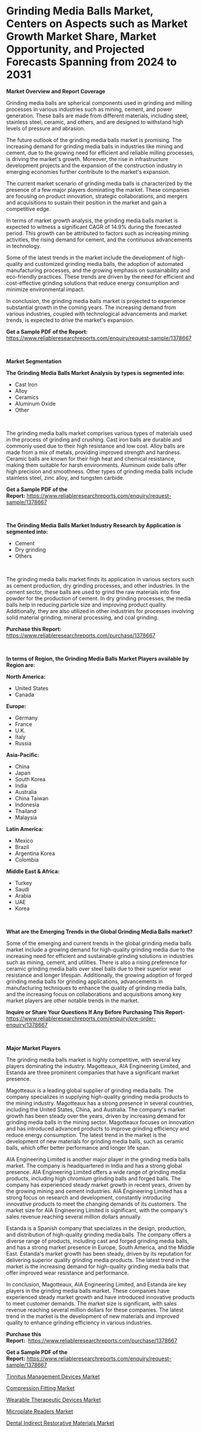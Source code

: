 <p><h1>Grinding Media Balls Market, Centers on Aspects such as Market Growth Market Share, Market Opportunity, and Projected Forecasts Spanning from 2024 to 2031</h1></p><p><strong>Market Overview and Report Coverage</strong></p>
<p><p>Grinding media balls are spherical components used in grinding and milling processes in various industries such as mining, cement, and power generation. These balls are made from different materials, including steel, stainless steel, ceramic, and others, and are designed to withstand high levels of pressure and abrasion.</p><p>The future outlook of the grinding media balls market is promising. The increasing demand for grinding media balls in industries like mining and cement, due to the growing need for efficient and reliable milling processes, is driving the market's growth. Moreover, the rise in infrastructure development projects and the expansion of the construction industry in emerging economies further contribute to the market's expansion.</p><p>The current market scenario of grinding media balls is characterized by the presence of a few major players dominating the market. These companies are focusing on product innovation, strategic collaborations, and mergers and acquisitions to sustain their position in the market and gain a competitive edge.</p><p>In terms of market growth analysis, the grinding media balls market is expected to witness a significant CAGR of 14.9% during the forecasted period. This growth can be attributed to factors such as increasing mining activities, the rising demand for cement, and the continuous advancements in technology.</p><p>Some of the latest trends in the market include the development of high-quality and customized grinding media balls, the adoption of automated manufacturing processes, and the growing emphasis on sustainability and eco-friendly practices. These trends are driven by the need for efficient and cost-effective grinding solutions that reduce energy consumption and minimize environmental impact.</p><p>In conclusion, the grinding media balls market is projected to experience substantial growth in the coming years. The increasing demand from various industries, coupled with technological advancements and market trends, is expected to drive the market's expansion.</p></p>
<p><strong>Get a Sample PDF of the Report:</strong> <a href="https://www.reliableresearchreports.com/enquiry/request-sample/1378667">https://www.reliableresearchreports.com/enquiry/request-sample/1378667</a></p>
<p>&nbsp;</p>
<p><strong>Market Segmentation</strong></p>
<p><strong>The Grinding Media Balls Market Analysis by types is segmented into:</strong></p>
<p><ul><li>Cast Iron</li><li>Alloy</li><li>Ceramics</li><li>Aluminum Oxide</li><li>Other</li></ul></p>
<p>&nbsp;</p>
<p><p>The grinding media balls market comprises various types of materials used in the process of grinding and crushing. Cast iron balls are durable and commonly used due to their high resistance and low cost. Alloy balls are made from a mix of metals, providing improved strength and hardness. Ceramic balls are known for their high heat and chemical resistance, making them suitable for harsh environments. Aluminum oxide balls offer high precision and smoothness. Other types of grinding media balls include stainless steel, zinc alloy, and tungsten carbide.</p></p>
<p><strong>Get a Sample PDF of the Report:</strong>&nbsp;<a href="https://www.reliableresearchreports.com/enquiry/request-sample/1378667">https://www.reliableresearchreports.com/enquiry/request-sample/1378667</a></p>
<p>&nbsp;</p>
<p><strong>The Grinding Media Balls Market Industry Research by Application is segmented into:</strong></p>
<p><ul><li>Cement</li><li>Dry grinding</li><li>Others</li></ul></p>
<p>&nbsp;</p>
<p><p>The grinding media balls market finds its application in various sectors such as cement production, dry grinding processes, and other industries. In the cement sector, these balls are used to grind the raw materials into fine powder for the production of cement. In dry grinding processes, the media balls help in reducing particle size and improving product quality. Additionally, they are also utilized in other industries for processes involving solid material grinding, mineral processing, and coal grinding.</p></p>
<p><strong>Purchase this Report:</strong>&nbsp; <a href="https://www.reliableresearchreports.com/purchase/1378667">https://www.reliableresearchreports.com/purchase/1378667</a></p>
<p>&nbsp;</p>
<p><strong>In terms of Region, the Grinding Media Balls Market Players available by Region are:</strong></p>
<p>
    <p> <strong> North America: </strong>
        <ul>
            <li>United States</li>
            <li>Canada</li>
        </ul>
        </p> 
    <p> <strong> Europe: </strong>
        <ul>
            <li>Germany</li>
            <li>France</li>
            <li>U.K.</li>
            <li>Italy</li>
            <li>Russia</li>
        </ul>
        </p> 
    <p> <strong> Asia-Pacific: </strong>
        <ul>
            <li>China</li>
            <li>Japan</li>
            <li>South Korea</li>
            <li>India</li>
            <li>Australia</li>
            <li>China Taiwan</li>
            <li>Indonesia</li>
            <li>Thailand</li>
            <li>Malaysia</li>
        </ul>
        </p> 
    <p> <strong> Latin America: </strong>
        <ul>
            <li>Mexico</li>
            <li>Brazil</li>
            <li>Argentina Korea</li>
            <li>Colombia</li>
        </ul>
        </p> 
    <p> <strong> Middle East & Africa: </strong>
        <ul>
            <li>Turkey</li>
            <li>Saudi</li>
            <li>Arabia</li>
            <li>UAE</li>
            <li>Korea</li>
        </ul>
    </p>
    </p>
<p>&nbsp;</p>
<p><strong>What are the Emerging Trends in the Global Grinding Media Balls market?</strong></p>
<p><p>Some of the emerging and current trends in the global grinding media balls market include a growing demand for high-quality grinding media due to the increasing need for efficient and sustainable grinding solutions in industries such as mining, cement, and utilities. There is also a rising preference for ceramic grinding media balls over steel balls due to their superior wear resistance and longer lifespan. Additionally, the growing adoption of forged grinding media balls for grinding applications, advancements in manufacturing techniques to enhance the quality of grinding media balls, and the increasing focus on collaborations and acquisitions among key market players are other notable trends in the market.</p></p>
<p><strong>Inquire or Share Your Questions If Any Before Purchasing This Report</strong>- <a href="https://www.reliableresearchreports.com/enquiry/pre-order-enquiry/1378667">https://www.reliableresearchreports.com/enquiry/pre-order-enquiry/1378667</a></p>
<p>&nbsp;</p>
<p><strong>Major Market Players</strong></p>
<p><p>The grinding media balls market is highly competitive, with several key players dominating the industry. Magotteaux, AIA Engineering Limited, and Estanda are three prominent companies that have a significant market presence. </p><p>Magotteaux is a leading global supplier of grinding media balls. The company specializes in supplying high-quality grinding media products to the mining industry. Magotteaux has a strong presence in several countries, including the United States, China, and Australia. The company's market growth has been steady over the years, driven by increasing demand for grinding media balls in the mining sector. Magotteaux focuses on innovation and has introduced advanced products to improve grinding efficiency and reduce energy consumption. The latest trend in the market is the development of new materials for grinding media balls, such as ceramic balls, which offer better performance and longer life span. </p><p>AIA Engineering Limited is another major player in the grinding media balls market. The company is headquartered in India and has a strong global presence. AIA Engineering Limited offers a wide range of grinding media products, including high chromium grinding balls and forged balls. The company has experienced steady market growth in recent years, driven by the growing mining and cement industries. AIA Engineering Limited has a strong focus on research and development, constantly introducing innovative products to meet the changing demands of its customers. The market size for AIA Engineering Limited is significant, with the company's sales revenue reaching several million dollars annually. </p><p>Estanda is a Spanish company that specializes in the design, production, and distribution of high-quality grinding media balls. The company offers a diverse range of products, including cast and forged grinding media balls, and has a strong market presence in Europe, South America, and the Middle East. Estanda's market growth has been steady, driven by its reputation for delivering superior quality grinding media products. The latest trend in the market is the increasing demand for high-quality grinding media balls that offer improved wear resistance and performance. </p><p>In conclusion, Magotteaux, AIA Engineering Limited, and Estanda are key players in the grinding media balls market. These companies have experienced steady market growth and have introduced innovative products to meet customer demands. The market size is significant, with sales revenue reaching several million dollars for these companies. The latest trend in the market is the development of new materials and improved quality to enhance grinding efficiency in various industries.</p></p>
<p><strong>Purchase this Report:</strong>&nbsp;&nbsp;<a href="https://www.reliableresearchreports.com/purchase/1378667">https://www.reliableresearchreports.com/purchase/1378667</a></p>
<p></p>
<p><strong>Get a Sample PDF of the Report:</strong>&nbsp;<a href="https://www.reliableresearchreports.com/enquiry/request-sample/1378667">https://www.reliableresearchreports.com/enquiry/request-sample/1378667</a></p>
<p><p><a href="https://medium.com/@gloriariley1968/tinnitus-management-devices-market-insight-market-trends-growth-forecasted-from-2023-to-2030-005ba591bacd">Tinnitus Management Devices Market</a></p><p><a href="https://github.com/abbypearson7765/Market-Research-Report-List-2/blob/main/compression-fitting-market.md">Compression Fitting Market</a></p><p><a href="https://medium.com/@gloriariley1968/analyzing-wearable-therapeutic-devices-market-global-industry-perspective-and-forecast-2023-to-7b4a2646d8c4">Wearable Therapeutic Devices Market</a></p><p><a href="https://github.com/grishafomin4852/Market-Research-Report-List-2/blob/main/microplate-readers-market.md">Microplate Readers Market</a></p><p><a href="https://medium.com/@gloriariley1968/dental-indirect-restorative-materials-market-size-market-outlook-and-market-forecast-2023-to-54eb03f6388b">Dental Indirect Restorative Materials Market</a></p></p>